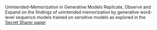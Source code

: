 Unintended-Memorization in Generative Models
Replicate, Observe and Expand on the findings of unintended memorization by generative word-level sequence models trained on sensitive models as explored in the [Secret Sharer paper](https://arxiv.org/pdf/1802.08232.pdf)
